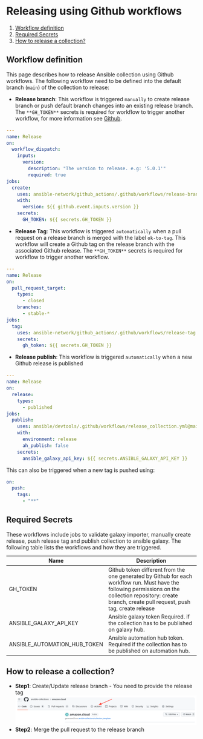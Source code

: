 # Releasing using Github workflows

1.  [Workflow definition](#workflows)
2.  [Required Secrets](#secrets)
3.  [How to release a collection?](#howtorelease)

<div id='workflows'/>

## Workflow definition

This page describes how to release Ansible collection using Github workflows.
The following workflow need to be defined into the default branch (`main`) of the collection to release:

- **Release branch**: This workflow is triggered `manually` to create release branch or push default branch changes into an existing release branch. The `**GH_TOKEN**` secrets is required for workflow to trigger another workflow, for more information see [Github](https://github.com/ad-m/github-push-action/issues/32).

```yaml
---
name: Release
on:
  workflow_dispatch:
    inputs:
      version:
        description: "The version to release. e.g: '5.0.1'"
        required: true
jobs:
  create:
    uses: ansible-network/github_actions/.github/workflows/release-branch.yml@main
    with:
      version: ${{ github.event.inputs.version }}
    secrets:
      GH_TOKEN: ${{ secrets.GH_TOKEN }}
```

- **Release Tag**: This workflow is triggered `automatically` when a pull request on a release branch is merged with the label `ok-to-tag`. This workflow will create a Github tag on the release branch with the associated Github release. The `**GH_TOKEN**` secrets is required for workflow to trigger another workflow.

```yaml
---
name: Release
on:
  pull_request_target:
    types:
      - closed
    branches:
      - stable-*
jobs:
  tag:
    uses: ansible-network/github_actions/.github/workflows/release-tag.yml@main
    secrets:
      gh_token: ${{ secrets.GH_TOKEN }}
```

- **Release publish**: This workflow is triggered `automatically` when a new Github release is published

```yaml
---
name: Release
on:
  release:
    types:
      - published
jobs:
  publish:
    uses: ansible/devtools/.github/workflows/release_collection.yml@main
    with:
      environment: release
      ah_publish: false
    secrets:
      ansible_galaxy_api_key: ${{ secrets.ANSIBLE_GALAXY_API_KEY }}
```

This can also be triggered when a new tag is pushed using:

```yaml
on:
  push:
    tags:
      - "**"
```

<div id='secrets'/>

## Required Secrets

These workflows include jobs to validate galaxy importer, manually create release, push release tag and publish collection to ansible galaxy. The following table lists the workflows and how they are triggered.

| Name                         | Description                                                                                                                                                                                                   |
| ---------------------------- | ------------------------------------------------------------------------------------------------------------------------------------------------------------------------------------------------------------- |
| GH_TOKEN                     | Github token different from the one generated by Github for each workflow run. Must have the following permissions on the collection repository: create branch, create pull request, push tag, create release |
| ANSIBLE_GALAXY_API_KEY       | Ansible galaxy token Required. if the collection has to be published on galaxy hub.                                                                                                                           |
| ANSIBLE_AUTOMATION_HUB_TOKEN | Ansible automation hub token. Required if the collection has to be published on automation hub.                                                                                                               |

<div id='howtorelease'/>

## How to release a collection?

- **Step1**: Create/Update release branch - You need to provide the release tag
  ![actions](./release/actions.png)
- **Step2**: Merge the pull request to the release branch
